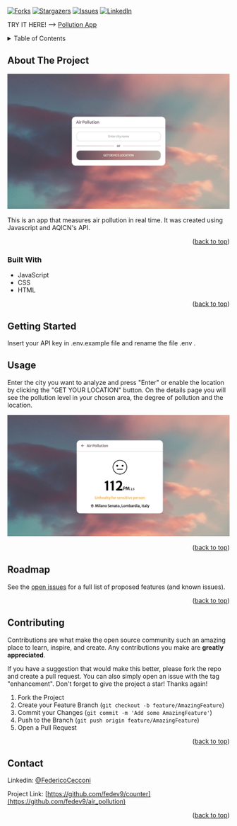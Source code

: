<div id="top"></div>

<!-- PROJECT SHIELDS -->
[![Forks][forks-shield]][forks-url]
[![Stargazers][stars-shield]][stars-url]
[![Issues][issues-shield]][issues-url]
[![LinkedIn][linkedin-shield]][linkedin-url]


TRY IT HERE! --> [Pollution App](https://fedev9-pollutionapp.netlify.app)


<!-- TABLE OF CONTENTS -->
<details>
  <summary>Table of Contents</summary>
  <ol>
    <li>
      <a href="#about-the-project">About The Project</a>
      <ul>
        <li><a href="#built-with">Built With</a></li>
      </ul>
    </li>
    <li>
      <a href="#getting-started">Getting Started</a>
    </li>
    <li><a href="#usage">Usage</a></li>
    <li><a href="#roadmap">Roadmap</a></li>
    <li><a href="#contributing">Contributing</a></li>
    <li><a href="#contact">Contact</a></li>
  
  </ol>
</details>



<!-- ABOUT THE PROJECT -->
## About The Project

![Product Name Screen Shot][product-screenshot]

This is an app that measures air pollution in real time.
It was created using Javascript and AQICN's API.

<p align="right">(<a href="#top">back to top</a>)</p>



### Built With

* JavaScript
* CSS
* HTML


<p align="right">(<a href="#top">back to top</a>)</p>



<!-- GETTING STARTED -->
## Getting Started

Insert your API key in .env.example file and rename the file .env .



<!-- USAGE EXAMPLES -->
## Usage

Enter the city you want to analyze and press "Enter" or enable the location by clicking the "GET YOUR LOCATION" button.
On the details page you will see the pollution level in your chosen area, the degree of pollution and the location.


![Product Name Screen Shot][above-screenshot]

<p align="right">(<a href="#top">back to top</a>)</p>



<!-- ROADMAP -->
## Roadmap
See the [open issues](https://github.com/fedev9/counter/issues) for a full list of proposed features (and known issues).

<p align="right">(<a href="#top">back to top</a>)</p>



<!-- CONTRIBUTING -->
## Contributing

Contributions are what make the open source community such an amazing place to learn, inspire, and create. Any contributions you make are **greatly appreciated**.

If you have a suggestion that would make this better, please fork the repo and create a pull request. You can also simply open an issue with the tag "enhancement".
Don't forget to give the project a star! Thanks again!

1. Fork the Project
2. Create your Feature Branch (`git checkout -b feature/AmazingFeature`)
3. Commit your Changes (`git commit -m 'Add some AmazingFeature'`)
4. Push to the Branch (`git push origin feature/AmazingFeature`)
5. Open a Pull Request

<p align="right">(<a href="#top">back to top</a>)</p>

<!-- CONTACT -->
## Contact
Linkedin: [@FedericoCecconi](https://www.linkedin.com/in/federico-cecconi-27951619a/)

Project Link: [https://github.com/fedev9/counter](https://github.com/fedev9/air_pollution)

<p align="right">(<a href="#top">back to top</a>)</p>

<!-- MARKDOWN LINKS & IMAGES -->
[contributors-shield]: https://img.shields.io/github/contributors/fedev9/air_pollution.svg?style=for-the-badge
[contributors-url]: https://github.com/fedev9/air_pollution/graphs/contributors
[forks-shield]: https://img.shields.io/github/forks/fedev9/air_pollution.svg?style=for-the-badge
[forks-url]: https://github.com/fedev9/air_pollution/network/members
[stars-shield]: https://img.shields.io/github/stars/fedev9/air_pollution.svg?style=for-the-badge
[stars-url]: https://github.com/fedev9/air_pollution/stargazers
[issues-shield]: https://img.shields.io/github/issues/fedev9/air_pollution.svg?style=for-the-badge
[issues-url]: https://github.com/fedev9/air_pollution/issues
[license-shield]: https://img.shields.io/github/license/fedev9/air_pollution.svg?style=for-the-badge
[license-url]: https://github.com/fedev9/repo_name/blob/master/LICENSE.txt
[linkedin-shield]: https://img.shields.io/badge/-LinkedIn-black.svg?style=for-the-badge&logo=linkedin&colorB=555
[linkedin-url]: https://www.linkedin.com/in/federico-cecconi-27951619a/
[product-screenshot]: assets/img/input.png
[above-screenshot]: assets/img/details.png
